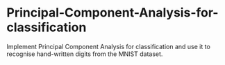 # Principal-Component-Analysis-for-classification
Implement Principal Component Analysis for classification and use it to recognise hand-written digits from the MNIST dataset.
